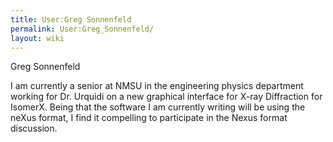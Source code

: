 ```yaml
---
title: User:Greg Sonnenfeld
permalink: User:Greg_Sonnenfeld/
layout: wiki
---
```


Greg Sonnenfeld

I am currently a senior at NMSU in the engineering physics department
working for Dr. Urquidi on a new graphical interface for X-ray
Diffraction for IsomerX. Being that the software I am currently writing
will be using the neXus format, I find it compelling to participate in
the Nexus format discussion.
